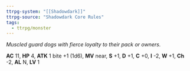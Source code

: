 ```yaml
---
ttrpg-system: "[[Shadowdark]]"
ttrpg-source: "Shadowdark Core Rules"
tags:
  - ttrpg/monster
---
```


_Muscled guard dogs with fierce loyalty to their pack or owners._

**AC** 11, **HP** 4, **ATK** 1 bite +1 (1d6), **MV** near, **S** +1, **D** +1, **C** +0, **I** -2, **W** +1, **Ch** -2, **AL** N, **LV** 1


